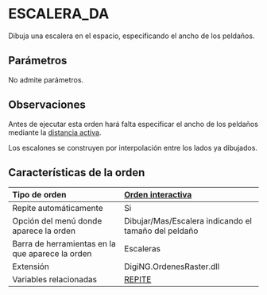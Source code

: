 # ESCALERA\_DA

Dibuja una escalera en el espacio, especificando el ancho de los peldaños.

## Parámetros

No admite parámetros.

## Observaciones

Antes de ejecutar esta orden hará falta especificar el ancho de los peldaños mediante la [distancia activa](/digi3d-net/referencia/ventana-de-dibujo/variables/d/da.md).

Los escalones se construyen por interpolación entre los lados ya dibujados.

## Características de la orden

| Tipo de orden | [Orden interactiva](escalera-da.md) |
| :--- | :--- |
| Repite automáticamente | Si |
| Opción del menú donde aparece la orden | Dibujar/Mas/Escalera indicando el tamaño del peldaño |
| Barra de herramientas en la que aparece la orden | Escaleras |
| Extensión | DigiNG.OrdenesRaster.dll |
| Variables relacionadas | [REPITE](/digi3d-net/referencia/ventana-de-dibujo/variables/r/repite.md) |

